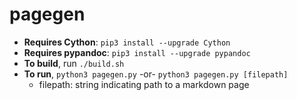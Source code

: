 # pagegen

- **Requires Cython**: `pip3 install --upgrade Cython`
- **Requires pypandoc**: `pip3 install --upgrade pypandoc`
- **To build**, run `./build.sh`
- **To run**, `python3 pagegen.py` -or- `python3 pagegen.py [filepath]` 
    - filepath: string indicating path to a markdown page



